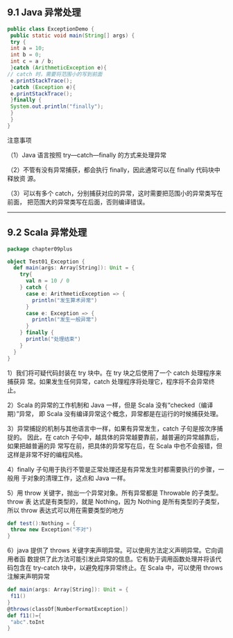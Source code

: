 ## 9.1 Java 异常处理

```java
public class ExceptionDemo {
 public static void main(String[] args) {
 try {
 int a = 10;
 int b = 0;
 int c = a / b;
 }catch (ArithmeticException e){
// catch 时，需要将范围小的写到前面
 e.printStackTrace();
 }catch (Exception e){
 e.printStackTrace();
 }finally {
 System.out.println("finally");
 }
 }
}
```

注意事项

（1）Java 语言按照 try—catch—finally 的方式来处理异常 

（2）不管有没有异常捕获，都会执行 finally，因此通常可以在 finally 代码块中释放资 源。

（3）可以有多个 catch，分别捕获对应的异常，这时需要把范围小的异常类写在前面， 把范围大的异常类写在后面，否则编译错误。

---

## 9.2 Scala 异常处理

```scala
package chapter09plus

object Test01_Exception {
  def main(args: Array[String]): Unit = {
    try{
      val n = 10 / 0
    } catch {
      case e: ArithmeticException => {
        println("发生算术异常")
      }
      case e: Exception => {
        println("发生一般异常")
      }
    } finally {
      println("处理结束")
    }
  }
}
```

1）我们将可疑代码封装在 try 块中。在 try 块之后使用了一个 catch 处理程序来捕获异 常。如果发生任何异常，catch 处理程序将处理它，程序将不会异常终止。 

2）Scala 的异常的工作机制和 Java 一样，但是 Scala 没有“checked（编译期）”异常， 即 Scala 没有编译异常这个概念，异常都是在运行的时候捕获处理。 

3）异常捕捉的机制与其他语言中一样，如果有异常发生，catch 子句是按次序捕捉的。 因此，在 catch 子句中，越具体的异常越要靠前，越普遍的异常越靠后，如果把越普遍的异 常写在前，把具体的异常写在后，在 Scala 中也不会报错，但这样是非常不好的编程风格。 

4）finally 子句用于执行不管是正常处理还是有异常发生时都需要执行的步骤，一般用 于对象的清理工作，这点和 Java 一样。 

5）用 throw 关键字，抛出一个异常对象。所有异常都是 Throwable 的子类型。throw 表 达式是有类型的，就是 Nothing，因为 Nothing 是所有类型的子类型，所以 throw 表达式可以用在需要类型的地方

```scala
def test():Nothing = {
 throw new Exception("不对")
}
```

6）java 提供了 throws 关键字来声明异常。可以使用方法定义声明异常。它向调用者函 数提供了此方法可能引发此异常的信息。它有助于调用函数处理并将该代码包含在 try-catch 块中，以避免程序异常终止。在 Scala 中，可以使用 throws 注解来声明异常

```scala
def main(args: Array[String]): Unit = {
 f11()
}
@throws(classOf[NumberFormatException])
def f11()={
 "abc".toInt
}
```

